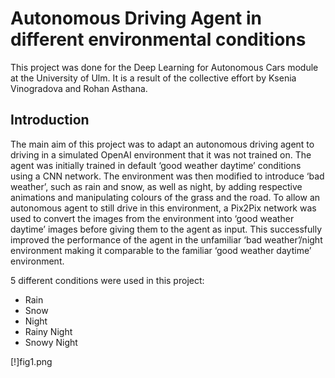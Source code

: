 # Autonomous Driving Agent in different environmental conditions
This project was done  for the Deep Learning for Autonomous Cars module at the University of Ulm. It is a result of the collective effort by Ksenia Vinogradova and Rohan Asthana.

## Introduction
The main aim of this project was to adapt an autonomous driving agent to driving in a simulated OpenAI environment that it was not trained on. The agent was initially trained in default ‘good weather daytime’ conditions using a CNN network. The environment was then modified to introduce ‘bad weather’, such as rain and snow, as well as night, by adding respective animations and manipulating colours of the grass and the road. To allow an autonomous agent to still drive in this environment, a Pix2Pix network was used to convert the images from the environment into ‘good weather daytime’ images before giving them to the agent as input. This successfully improved the performance of the agent in the unfamiliar ‘bad weather’/night environment making it comparable to the familiar ‘good weather daytime’ environment.

5 different conditions were used in this project:
- Rain
- Snow
- Night
- Rainy Night
- Snowy Night

[!]fig1.png
